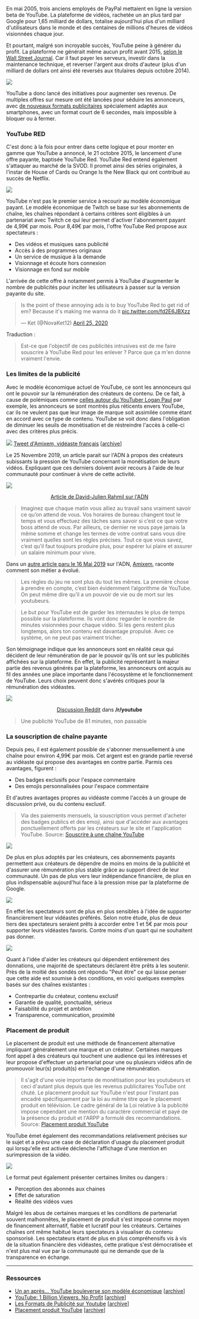 En mai 2005, trois anciens employés de PayPal mettaient en ligne la version beta de YouTube. La plateforme de vidéos, rachetée un an plus tard par Google pour 1,65 milliard de dollars, totalise aujourd'hui plus d'un milliard d'utilisateurs dans le monde et des centaines de millions d'heures de vidéos visionnées chaque jour.

Et pourtant, malgré son incroyable succès, YouTube peine à générer du profit. La plateforme ne générait même aucun profit avant 2015, [selon le Wall Street Journal][2]. Car il faut payer les serveurs, investir dans la maintenance technique, et reverser l'argent aux droits d'auteur (plus d'un milliard de dollars ont ainsi été reversés aux titulaires depuis octobre 2014).

![](../assets/screenshot_5.png)

YouTube a donc lancé des initiatives pour augmenter ses revenus. De multiples offres sur mesure ont été lancées pour séduire les annonceurs, avec [de nouveaux formats publicitaires][3] spécialement adaptés aux smartphones, avec un format court de 6 secondes, mais impossible à bloquer ou à fermer.

### YouTube RED

C'est donc à la fois pour entrer dans cette logique et pour monter en gamme que YouTube a annoncé, le 21 octobre 2015, le lancement d'une offre payante, baptisée YouTube Red. YouTube Red entend également s'attaquer au marché de la SVOD. Il promet ainsi des séries originales, à l'instar de House of Cards ou Orange Is the New Black qui ont contribué au succès de Netflix.

![](../assets/yt-red.jpg)

YouTube n'est pas le premier service à recourir au modèle économique payant. Le modèle économique de Twitch se base sur les abonnements de chaîne, les chaînes répondant à certains critères sont éligibles à un partenariat avec Twitch ce qui leur permet d'activer l'abonnement payant de 4,99€ par mois. Pour 8,49€ par mois, l'offre YouTube Red propose aux spectateurs :

- Des vidéos et musiques sans publicité
- Accès à des programmes originaux
- Un service de musique à la demande
- Visionnage et écoute hors connexion
- Visionnage en fond sur mobile

L'arrivée de cette offre à notamment permis à YouTube d'augmenter le nombre de publicités pour inciter les utilisateurs à passer sur la version payante du site.

<blockquote class="twitter-tweet"><p lang="en" dir="ltr">Is the point of these annoying ads is to buy YouTube Red to get rid of em? Because it&#39;s making me wanna do it <a href="https://t.co/fd2E6JBXzz">pic.twitter.com/fd2E6JBXzz</a></p>&mdash; Ket (@NovaKet12) <a href="https://twitter.com/NovaKet12/status/1254033178257481734?ref_src=twsrc%5Etfw">April 25, 2020</a></blockquote> <script async src="https://platform.twitter.com/widgets.js" charset="utf-8"></script>

Traduction :

>Est-ce que l'objectif de ces publicités intrusives est de me faire souscrire à YouTube Red pour les enlever ? Parce que ça m'en donne vraiment l'envie.

### Les limites de la publicité

Avec le modèle économique actuel de YouTube, ce sont les annonceurs qui ont le pouvoir sur la rémunération des créateurs de contenu. De ce fait, à cause de polémiques comme [celles autour du YouTuber Logan Paul][8] par exemple, les annonceurs se sont montrés plus réticents envers YouTube, car ils ne veulent pas que leur image de marque soit assimilée comme étant en accord avec ce type de contenu. YouTube se voit donc dans l'obligation de diminuer les seuils de monétisation et de réstreindre l'accès à celle-ci avec des critères plus précis.

![](../assets/screenshot_3.png)
[Tweet d'Amixem, vidéaste français][7] [[archive][7_archive]]

Le 25 Novembre 2019, un article parait sur l'ADN à propos des créateurs subissants la pression de YouTube concernant la monétisation de leurs vidéos. Expliquant que ces derniers doivent avoir recours à l'aide de leur communauté pour continuer à vivre de cette activité.

![](../assets/screenshot_2.png)
<div align="center">
    <a href="https://web.archive.org/web/20200229093359/https://www.ladn.eu/media-mutants/tv-et-nouvelles-images/comment-youtubeurs-font-financer-communaute/" target="_blank">Article de David-Julien Rahmil sur l'ADN</a>
</div>

>Imaginez que chaque matin vous alliez au travail sans vraiment savoir ce qu’on attend de vous. Vos horaires de bureau changent tout le temps et vous effectuez des tâches sans savoir si c’est ce que votre boss attend de vous. Par ailleurs, ce dernier ne vous paye jamais la même somme et change les termes de votre contrat sans vous dire vraiment quelles sont les règles précises. Tout ce que vous savez, c’est qu’il faut toujours produire plus, pour espérer lui plaire et assurer un salaire minimum pour vivre.

Dans un [autre article paru le 16 Mai 2019](https://www.ladn.eu/media-mutants/tv-et-nouvelles-images/amixem-youtube-surtout-plaire-algorithme/) sur l'ADN, [Amixem](https://www.youtube.com/user/FPSCoopGameplays), raconte comment son métier a évolué.

>Les règles du jeu ne sont plus du tout les mêmes. La première chose à prendre en compte, c’est bien évidemment l’algorithme de YouTube. On peut même dire qu’il a un pouvoir de vie ou de mort sur les youtubeurs.

>Le but pour YouTube est de garder les internautes le plus de temps possible sur la plateforme. Ils vont donc regarder le nombre de minutes visionnées pour chaque vidéo. Si les gens restent plus longtemps, alors ton contenu est davantage propulsé. Avec ce système, on ne peut pas vraiment tricher.

Son témoignage indique que les annonceurs sont en réalité ceux qui décident de leur rémunération de par le pouvoir qu'ils ont sur les publicités affichées sur la plateforme. En effet, la publicité représentant la majeur partie des revenus générés par la plateforme, les annonceurs ont acquis au fil des années une place importante dans l'écosystème et le fonctionnement de YouTube. Leurs choix peuvent donc s'avérés critiques pour la rémunération des vidéastes.

![](../assets/screenshot_9.png)
<div align="center"><a href="https://www.reddit.com/r/youtube/comments/79p77w/can_we_discuss_how_awful_the_yt_trending_page_has/">Discussion Reddit</a> dans <strong>/r/youtube</strong></div>

>Une publicité YouTube de 81 minutes, non passable

### La souscription de chaîne payante

Depuis peu, il est également possible de s'abonner mensuellement à une chaîne pour environ 4,99€ par mois. Cet argent est en grande partie reversé au vidéaste qui propose des avantages en contre partie. Parmis ces avantages, figurent :

- Des badges exclusifs pour l'espace commentaire
- Des emojis personnalisées pour l'espace commentaire

Et d'autres avantages propres au vidéaste comme l'accès à un groupe de discussion privé, ou du contenu exclusif.

>Via des paiements mensuels, la souscription vous permet d'acheter des badges publics et des emoji, ainsi que d'accéder aux avantages ponctuellement offerts par les créateurs sur le site et l'application YouTube. Source: [Souscrire à une chaîne YouTube](https://support.google.com/youtube/answer/6304294?hl=fr)

![](/assets/screenshot_6.png)

De plus en plus adoptés par les créateurs, ces abonnements payants permettent aux créateurs de dépendre de moins en moins de la publicité et d'assurer une rémunération plus stable grâce au support direct de leur communauté. Un pas de plus vers leur indépendance financière, de plus en plus indispensable aujourd'hui face à la pression mise par la plateforme de Google.

![](../assets/screenshot_10.png)

En effet les spectateurs sont de plus en plus sensibles à l'idée de supporter financièrement leur vidéastes préférés. Selon notre étude, plus de deux tiers des spectateurs seraient prêts à accorder entre 1 et 5€ par mois pour supporter leurs vidéastes favoris. Contre moins d'un quart qui ne souhaitent pas donner.

![](../assets/screenshot_11.png)

Quant à l'idée d'aider les créateurs qui dépendent entièrement des donnations, une majorité de spectateurs déclarent être prêts à les soutenir. Près de la moitié des sondés ont répondu "Peut être" ce qui laisse penser que cette aide est soumise à des conditions, en voici quelques exemples basés sur des chaînes existantes :

- Contrepartie du créateur, contenu exclusif
- Garantie de qualité, ponctualité, sérieux
- Faisabilité du projet et ambition
- Transparence, communication, proximité

### Placement de produit

Le placement de produit est une méthode de financement alternative impliquant généralement une marque et un créateur. Certaines marques font appel à des créateurs qui touchent une audience qui les intéresses et leur propose d'effectuer un partenariat pour une ou plusieurs vidéos afin de promouvoir leur(s) produit(s) en l'échange d'une rémunération.

>Il s'agit d'une voie importante de monétisation pour les youtubeurs et ceci d'autant plus depuis que les revenus publicitaires YouTube ont chuté. Le placement produit sur YouTube n'est pour l'instant pas encadré spécifiquement par la loi au même titre que le placement produit en télévision. Le cadre général de la Loi relative à la publicité impose cependant une mention du caractère commercial et payé de la présence du produit et l'ARPP a formulé des recommandations. Source: [Placement produit YouTube](https://www.definitions-marketing.com/definition/placement-produit-youtube/)

YouTube émet également des recommandations relativement précises sur le sujet et a prévu une case de déclaration d'usage du placement produit qui lorsqu'elle est activée déclenche l'affichage d'une mention en surimpression de la vidéo.

![](/assets/screenshot_7.png)

Le format peut également présenter certaines limites ou dangers :

- Perception des abonnés aux chaines
- Effet de saturation
- Réalité des vidéos vues

Malgré les abus de certaines marques et les conditions de partenariat souvent malhonnêtes, le placement de produit s'est imposé comme moyen de financement alternatif, fiable et lucratif pour les créateurs. Certaines chaînes ont même habitué leurs spectateurs à visualiser du contenu sponsorisé. Les spectateurs étant de plus en plus compréhensifs vis à vis de la situation financière des vidéastes, cette pratique s'est démocratisée et n'est plus mal vue par la communauté qui ne demande que de la transparence en échange.

----

### Ressources

- [Un an après... YouTube bouleverse son modèle économique][1] [[archive][1_archive]]
- [YouTube: 1 Billion Viewers, No Profit][2] [[archive][2_archive]]
- [Les Formats de Publicité sur Youtube][3] [[archive][3_archive]]
- [Placement produit YouTube][4] [[archive][4_archive]]

[1]:https://www.clubic.com/pro/actualite-e-business/actualite-807308-an-youtube-bouleverse-modele-economique.html
[1_archive]:https://www.clubic.com/pro/actualite-e-business/actualite-807308-an-youtube-bouleverse-modele-economique.html

[2]:https://www.wsj.com/articles/viewers-dont-add-up-to-profit-for-youtube-1424897967
[2_archive]:https://www.wsj.com/articles/viewers-dont-add-up-to-profit-for-youtube-1424897967

[3]:https://www.webmarketing-conseil.fr/les-formats-publicite-youtube/
[3_archive]:https://www.webmarketing-conseil.fr/les-formats-publicite-youtube/

[4]:https://www.definitions-marketing.com/definition/placement-produit-youtube/
[4_archive]:https://www.definitions-marketing.com/definition/placement-produit-youtube/

[7]:https://twitter.com/_Amixem/status/953612321707917312
[7_archive]:https://web.archive.org/web/20200418145846/https://twitter.com/_Amixem/status/953612321707917312

[8]:https://www.forbes.com/sites/natalierobehmed/2018/12/03/how-youtube-star-logan-paul-made-14-5-million-amid-scandal/#3ca134026b2d
